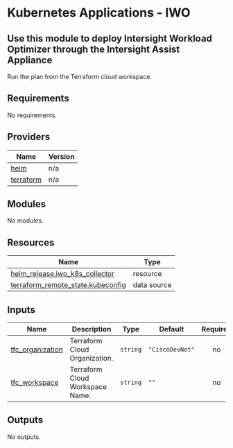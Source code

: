 # Kubernetes Applications - IWO

## Use this module to deploy Intersight Workload Optimizer through the Intersight Assist Appliance

Run the plan from the Terraform cloud workspace.

<!-- BEGINNING OF PRE-COMMIT-TERRAFORM DOCS HOOK -->
## Requirements

No requirements.

## Providers

| Name | Version |
|------|---------|
| <a name="provider_helm"></a> [helm](#provider\_helm) | n/a |
| <a name="provider_terraform"></a> [terraform](#provider\_terraform) | n/a |

## Modules

No modules.

## Resources

| Name | Type |
|------|------|
| [helm_release.iwo_k8s_collector](https://registry.terraform.io/providers/hashicorp/helm/latest/docs/resources/release) | resource |
| [terraform_remote_state.kubeconfig](https://registry.terraform.io/providers/hashicorp/terraform/latest/docs/data-sources/remote_state) | data source |

## Inputs

| Name | Description | Type | Default | Required |
|------|-------------|------|---------|:--------:|
| <a name="input_tfc_organization"></a> [tfc\_organization](#input\_tfc\_organization) | Terraform Cloud Organization. | `string` | `"CiscoDevNet"` | no |
| <a name="input_tfc_workspace"></a> [tfc\_workspace](#input\_tfc\_workspace) | Terraform Cloud Workspace Name. | `string` | `""` | no |

## Outputs

No outputs.
<!-- END OF PRE-COMMIT-TERRAFORM DOCS HOOK -->
